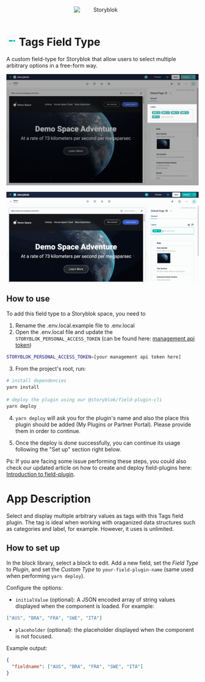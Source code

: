 <p style="text-align: center">
  <a href="https://www.storyblok.com/" rel="noopener">
 <img width=150px src="https://a.storyblok.com/f/51376/3856x824/fea44d52a9/colored-full.png" alt="Storyblok" style="display:inline-block;margin:20px;"></a>
</p>

<h1>
<img src="assets/icon.svg" height="26px">
Tags Field Type
</h1>

A custom field-type for Storyblok that allow users to select multiple arbitrary options in a free-form way.

![screenshot.gif](docs/screenshot.png)

![demo.gif](docs/demo.gif)

## How to use

To add this field type to a Storyblok space, you need to

1. Rename the .env.local.example file to .env.local
2. Open the .env.local file and update the `STORYBLOK_PERSONAL_ACCESS_TOKEN` (can be found here: [management api token](https://app.storyblok.com/#/me/account?tab=token))

```bash
STORYBLOK_PERSONAL_ACCESS_TOKEN=[your management api token here]
```

3. From the project's root, run:

```bash
# install dependencies
yarn install

# deploy the plugin using our @storyblok/field-plugin-cli
yarn deploy
```

4. `yarn deploy` will ask you for the plugin's name and also the place this plugin should be added (My Plugins or Partner Portal). Please provide them in order to continue.

5. Once the deploy is done successfully, you can continue its usage following the "Set up" section right below.

Ps: If you are facing some issue performing these steps, you could also check our updated article on how to create and deploy field-plugins here: [Introduction to field-plugin](https://www.storyblok.com/docs/plugins/introduction).

# App Description

Select and display multiple arbitrary values as tags with this Tags field plugin. The tag is ideal when working with oraganized data structures such as categories and label, for example. However, it uses is unlimited.

## How to set up

In the block library, select a block to edit. Add a new field, set the _Field Type_ to _Plugin_, and set the _Custom
Type_ to `your-field-plugin-name` (same used when performing `yarn deploy`).

Configure the options:

- `initialValue` (optional): A JSON encoded array of string values displayed when the component is loaded. For example:

```json
["AUS", "BRA", "FRA", "SWE", "ITA"]
```

- `placeholder` (optional): the placeholder displayed when the component is not focused.

Example output:

```json
{
  "fieldname": ["AUS", "BRA", "FRA", "SWE", "ITA"]
}
```
